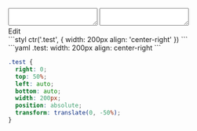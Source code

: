 <div data-size="200" class="code-cont" data-example="center-right">
    <div class="code">
        <div class="code-wrap">
            <textarea id="stylus"></textarea>
            <textarea id="css"></textarea>
            <div class="edit-code">
                <span>Edit</span>
            </div>
        </div>
    </div>
</div>


<div data-size="200" data-examples="stylus"></div>
```styl
ctr('.test', {
  width: 200px
  align: 'center-right'
})
```

<div data-size="200" data-examples="yaml"></div>
```yaml
.test:
  width: 200px
  align: center-right
```

```css
.test {
  right: 0;
  top: 50%;
  left: auto;
  bottom: auto;
  width: 200px;
  position: absolute;
  transform: translate(0, -50%);
}
```
<div class="cf"></div>
